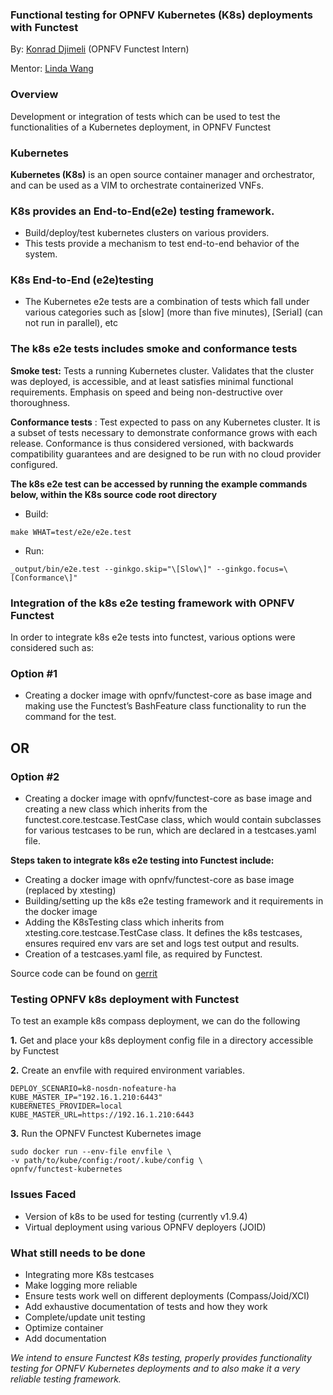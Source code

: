 ### Functional testing for OPNFV Kubernetes (K8s) deployments with Functest

By: [Konrad Djimeli](mailto:konraddjimeli@gmail.com) (OPNFV Functest Intern)

Mentor: [Linda Wang](mailto:wangwulin@huawei.com)



### Overview

Development or integration of tests which can be used to test the functionalities of a Kubernetes deployment, in OPNFV Functest



### Kubernetes

**Kubernetes (K8s)** is an open source container manager and orchestrator, and can be used as a VIM to orchestrate containerized VNFs.



### K8s provides an End-to-End(e2e) testing framework.

* Build/deploy/test kubernetes clusters on various providers.
* This tests provide a mechanism to test end-to-end behavior of the system.



### K8s End-to-End (e2e)testing

* The Kubernetes e2e tests are a combination of tests which fall under various categories such as [slow] (more than five minutes), [Serial] (can not run in parallel), etc


### The k8s e2e tests includes smoke and conformance tests


**Smoke test:** Tests a running Kubernetes cluster. Validates that the cluster was deployed, is accessible, and at least satisfies minimal functional requirements. Emphasis on speed and being non-destructive over thoroughness.


**Conformance tests** : Test expected to pass on any Kubernetes cluster. It is a subset of tests necessary to demonstrate conformance grows with each release. Conformance is thus considered versioned, with backwards compatibility guarantees and are designed to be run with no cloud provider configured.


**The k8s e2e test can be accessed by running the example commands below, within the K8s source code root directory**

* Build:
```
make WHAT=test/e2e/e2e.test
```

* Run:
```
_output/bin/e2e.test --ginkgo.skip="\[Slow\]" --ginkgo.focus=\[Conformance\]"
```



### Integration of the k8s e2e testing framework with OPNFV Functest

In order to integrate k8s e2e tests into functest, various options were considered such as:


### Option #1
* Creating a docker image with opnfv/functest-core as base image and making use the Functest’s BashFeature class functionality to run the command for the test.


## OR


### Option #2
* Creating a docker image with opnfv/functest-core as base image and creating a new class which inherits from the functest.core.testcase.TestCase class, which would contain subclasses for various testcases to be run, which are declared in a testcases.yaml file.


**Steps taken to integrate k8s e2e testing into Functest include:**

* Creating a docker image with opnfv/functest-core as base image (replaced by xtesting)
* Building/setting up the k8s e2e testing framework and it requirements in the docker image
* Adding the K8sTesting class which inherits from xtesting.core.testcase.TestCase class. It defines the k8s testcases, ensures required env vars are set and logs test output and results.
* Creation of a testcases.yaml file, as required by Functest.

Source code can be found on [gerrit](https://gerrit.opnfv.org/gerrit/gitweb?p=functest-kubernetes.git;a=tree)



### Testing OPNFV k8s deployment with Functest

To test an example k8s compass deployment, we can do the following


**1.** Get and place your k8s deployment config file in a directory accessible by Functest


**2.** Create an envfile with required environment variables.

```
DEPLOY_SCENARIO=k8-nosdn-nofeature-ha
KUBE_MASTER_IP="192.16.1.210:6443"
KUBERNETES_PROVIDER=local
KUBE_MASTER_URL=https://192.16.1.210:6443
```


**3.** Run the OPNFV Functest Kubernetes image

```
sudo docker run --env-file envfile \
-v path/to/kube/config:/root/.kube/config \
opnfv/functest-kubernetes
```



### Issues Faced

* Version of k8s to be used for testing (currently v1.9.4)
* Virtual deployment using various OPNFV deployers (JOID)



### What still needs to be done

* Integrating more K8s testcases
* Make logging more reliable
* Ensure tests work well on different deployments (Compass/Joid/XCI)
* Add exhaustive documentation of tests and how they work
* Complete/update unit testing
* Optimize container
* Add documentation



*We intend to ensure Functest K8s testing, properly provides functionality testing for OPNFV Kubernetes deployments and to also make it a very reliable testing framework.*
